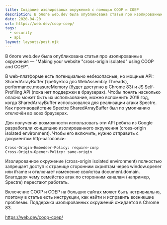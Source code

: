 ```yaml
---
title: Создание изолированых окружений с помощью COOP и COEP
description: В блоге web.dev была опубликована статья про изолированные окружения
date: 2020-04-20
url: https://web.dev/coop-coep/
tags:
  - security
  - api
layout: layouts/post.njk
---
```

В блоге web.dev была опубликована статья про изолированные окружения — "Making your website "cross-origin isolated" using COOP and COEP".

В web-платформе есть потенциально небезопасные, но мощные API: SharedArrayBuffer (требуется для WebAssembly Threads), performance.measureMemory (будет доступно в Chrome 83) и JS Self-Profiling API (пока нет поддержки в браузерах). Чтобы понять насколько опасно может быть их использование, можно вспомнить 2018 год, когда SharedArrayBuffer использовался для реализации атаки Spectre. Как противодействие Spectre SharedArrayBuffer был по умолчанию отключён во всех браузерах.

Для получения возможности использовать эти API ребята из Google разработали концепцию изолированного окружения (cross-origin isolated environment). Чтобы его включить, нужно отправить с документом http-заголовки:

```http
Cross-Origin-Embedder-Policy: require-corp
Cross-Origin-Opener-Policy: same-origin
```

Изолированное окружение (cross-origin isolated environment) полностью запрещает доступ к странице сторонним скриптам через window.opener или iframe и отключает изменение свойства document.domain. Благодаря чему семейство атак по сторонним каналам (например, Spectre) перестают работать.

Включение COOP и COEP на больших сайтах может быть нетривиально, поэтому в статье есть инструкции, как найти и исправить возникшие проблемы. Поддержка изолированных окружений ожидается в Chrome 83.

https://web.dev/coop-coep/
